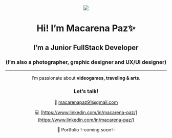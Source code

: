 <div align="center"><img width: 200px src="https://media.tenor.com/nkYsPDoADwgAAAAC/computer-pixel-art.gif" /></div>
<div align="center"> 

# Hi! I’m Macarena Paz✨

## I’m a **Junior FullStack Developer**

### (I’m also a photographer, graphic designer and UX/UI designer)

---

I’m passionate about **videogames, traveling & arts**.

### Let’s talk!

📧 macarenapaz91@gmail.com

💻 [https://www.linkedin.com/in/macarena-paz/](https://www.linkedin.com/in/macarena-paz/)

🎨 Portfolio ✨coming soon✨
</div>
